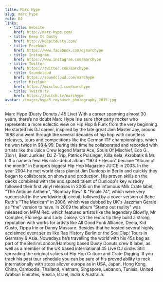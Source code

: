 ```yaml
---
title: Marc Hype
slug: marc_hype
role: DJ
links:
  - title: Website
    href: http://marc-hype.com/
  - title: Keep It Dusty
    href: http://keepitdusty.com/
  - title: Fecebook
    href: https://www.facebook.com/djmarchype
  - title: Instagram
    href: https://www.instagram.com/marchype
  - title: Twitter
    href: https://twitter.com/marchype
  - title: Soundcloud
    href: https://soundcloud.com/marchype
  - title: Mixcloud
    href: https://mixcloud.com/marchype
  - title: Twitch.tv
    href: https://twitch.tv/marchype
avatar: /images/hype3_roybusch_photography_2015.jpg
---
```

Marc Hype
(Dusty Donuts / 45 Live)
With a career spanning almost 30 years, there’s no doubt Marc Hype is a sure shot party rocker who
represents a more eclectic view on Hip Hop & Funk from the very beginning.
He started his DJ career, inspired by the late great Jam Master Jay, around 1988 and went through the
several decades of hip hop with countless releases, tours and competitions like the German ITF
championships, which he won twice in 98 & 99.
During this time he collaborated and recorded with artists like the Juice Crew legend Masta Ace, Souls Of
Mischief, Edo G., Zion I, Beat Junkies, DJ Z-Trip, Patrick Pulsinger, Killa Kela, Akrobatik & Mr. Lift o name a
few. His solo-debut album “1973 * Recon“ became “Album of the month“ in Europe’s biggest Hip Hop
Magazine JUICE in 2003.
In the year 2004 he met world class pianist Jim Dunloop in Berlin and quickly they began to collaborate on
shows and production. His proven skills on the decks combined with the undisputed talent of Dunloop's key
wizadry followed their first vinyl releases in 2005 on the infamous Milk Crate label, "The Antique Anthem",
"Bombay Raw" & "Finale 74", which were very successful in the worldwide dj-circuit, followed by a cover
version of Babe Ruth's "The Mexican" in 2006, which was dubbed by UK's Jazzman Gerald as "the" version
to have.
In 2009 the album "Stamp out reality" was released on MPM Rec. which featured artists like the legendary
Blowfly, Mr Complex, Flomega and Lady Daisey. On the remix tip they build a strong reputation with works
for artists like All Good Funk Alliance, Deela, Kid Gusto, Tippa Irie or Danny Massure.
Besides that he hosted several highly acclaimed event series like Rap History Berlin or the SoulClap! Tours
in Germany & Asia.
Nowadays he’s travelling the world with his 45s bag as part of the Berlin/London/Hamburg based Dusty
Donuts crew & label, as well as a member of the UK based international 45 Live DJ circle. Still spreading the
original values of Hip Hop Culture and Crate Digging.
If you track his past tour schedule you can be sure of his proved ability to rock internationally with stops
allover europe as in USA, Japan, Hong Kong, China, Cambodia, Thailand, Vietnam, Singapore, Lebanon,
Tunisia, United Arabian Emirates, Russia, Israel, India & Australia.